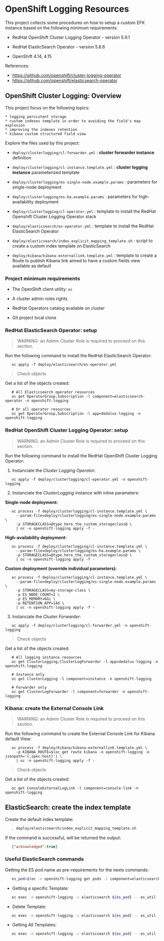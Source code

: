# OpenShift Logging Resources

This project collects some procedures on how to setup a custom EFK instance based on the following minimum requirements:

 * RedHat OpenShift Cluster Logging Operator - version 5.9.1

 * RedHat ElasticSearch Operator - version 5.8.6
 
 * OpenShift 4.14, 4.15

References:
  - https://github.com/openshift/cluster-logging-operator
  - https://github.com/openshift/elasticsearch-operator

## OpenShift Cluster Logging: Overview

This project focus on the following topics:

    * logging persistent storage
    * custom indexes template in order to avoiding the field's map explosion
    * improving the indexes retention
    * kibana custom structured field view

Explore the files used by this project:

* ```deploy/clusterlogging/cl-forwarder.yml``` : __cluster forwarder instance__ definition

* ```deploy/clusterlogging/cl-instance.template.yml``` : __cluster logging instance__ parameterized template

* ```deploy/clusterlogging/es-single-node.example.params``` : parameters for single-node deployment

* ```deploy/clusterlogging/es-ha.example.params``` : parameters for high-availability deployment

* ```deploy/clusterlogging/cl-operator.yml``` : template to install the RedHat Openshift Cluster Logging Operator stack

* ```deploy/elasticsearch/es-operator.yml``` : template to install the RedHat ElasticSearch Operator

* ```deploy/elasticsearch/index_explicit_mapping_template.sh``` : script to create a custom index template on ElasticSearch

* ```deploy/kibana/kibana-externallink.template.yml``` : template to create a Route to publish Kibana link aimed to have a custom fields view available as default

### Project minimum requirements

* The OpenShift client utility: ```oc```

* A cluster admin roles rights

* RedHat Operators catalog available on cluster

* Git project local clone

### RedHat ElasticSearch Operator: setup

> WARNING: an Admin Cluster Role is required to proceed on this section.

Run the following command to install the RedHat ElasticSearch Operator:

```
   oc apply -f deploy/elasticsearch/es-operator.yml
```

> Check objects

Get a list of the objects created:

```
   # All Elasticsearch operator resources
   oc get OperatorGroup,Subscription -l component=elasticsearch-operator -n openshift-logging
   
   # Or all operator resources
   oc get OperatorGroup,Subscription -l app=dedalus-logging -n openshift-logging
```

### RedHat OpenShift Cluster Logging Operator: setup

> WARNING: an Admin Cluster Role is required to proceed on this section.

Run the following command to install the RedHat OpenShift Cluster Logging Operator:

1. Instanciate the _Cluster Logging Operator_:

```
   oc apply -f deploy/clusterlogging/cl-operator.yml -n openshift-logging
```

2. Instanciate the _ClusterLogging_ instance with inline parameters:

**Single-node deployment:**
```
   oc process -f deploy/clusterlogging/cl-instance.template.yml \
     --param-file=deploy/clusterlogging/es-single-node.example.params \
     -p STORAGECLASS=@type_here_the_custom_storageclass@ \
     | oc -n openshift-logging apply -f -
```

**High-availability deployment:**
```
   oc process -f deploy/clusterlogging/cl-instance.template.yml \
     --param-file=deploy/clusterlogging/es-ha.example.params \
     -p STORAGECLASS=@type_here_the_custom_storageclass@ \
     | oc -n openshift-logging apply -f -
```

**Custom deployment (override individual parameters):**
```
   oc process -f deploy/clusterlogging/cl-instance.template.yml \
     --param-file=deploy/clusterlogging/es-single-node.example.params \
     -p STORAGECLASS=my-storage-class \
     -p ES_NODE_COUNT=2 \
     -p ES_MEMORY=6Gi \
     -p RETENTION_APP=14d \
     | oc -n openshift-logging apply -f -
```

3. Instanciate the _Cluster Forwarder_:

```
   oc apply -f deploy/clusterlogging/cl-forwarder.yml -n openshift-logging
```

> Check objects

Get a list of the objects created:

```
   # All logging instance resources
   oc get ClusterLogging,ClusterLogForwarder -l app=dedalus-logging -n openshift-logging
   
   # Instance only
   oc get ClusterLogging -l component=instance -n openshift-logging
   
   # Forwarder only
   oc get ClusterLogForwarder -l component=forwarder -n openshift-logging
```

### Kibana: create the External Console Link

> WARNING: an Admin Cluster Role is required to proceed on this section.

Run the following command to create the External Console Link for Kibana default View:

```
   oc process -f deploy/kibana/kibana-externallink.template.yml \
     -p KIBANA_ROUTE=$(oc get route kibana -n openshift-logging -o jsonpath='{.spec.host}') \
     | oc -n openshift-logging apply -f -
```

> Check objects

Get a list of the objects created:

```
   oc get ConsoleExternalLogLink -l component=console-link -n openshift-logging
```

## ElasticSearch: create the index template

Create the default index template:

```bash
   . deploy/elasticsearch/index_explicit_mapping_template.sh
```

If the command is successful, will be returned the output:

```json
   {"acknowledged":true}
```

### Useful ElasticSearch commands

Getting the ES pod name as pre-requirements for the nexts commands:

```bash
   es_pod=$(oc -n openshift-logging get pods -l component=elasticsearch --no-headers | head -1 | cut -d" " -f1)
```

* Getting a specific Template:

```bash
   oc exec -n openshift-logging -c elasticsearch ${es_pod} -- es_util --query=_template/dedalus_es_template
```

* Delete Template:

```bash
   oc exec -n openshift-logging -c elasticsearch ${es_pod} -- es_util --query=_template/dedalus_es_template -XDELETE
```

* Getting All Templates:

```bash
   oc exec -n openshift-logging -c elasticsearch ${es_pod} -- es_util --query=_template | jq "[.]"
```